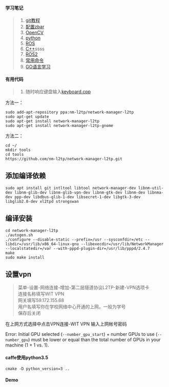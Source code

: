 #

#### 学习笔记
> 1. [git教程](git.md)
> 2. [配置zbar](zbar.md)
> 3. [OpenCV](opencv.md)
> 4. [python](python.md)
> 5. [ROS](ros/ros.md)
> 6. [C++](c++.md)ssss
> 7. [ROS2](ros2/ros2_study.md)
> 8. [常用命令](useful_command.py)
> 9. [GO语言学习](go/go.md)

#### 有用代码
> 1. 随时响应键盘输入[keyboard.cpp](cpp/keyboard.cpp)

方法一：  
```shell
sudo add-apt-repository ppa:nm-l2tp/network-manager-l2tp  
sudo apt-get update    
sudo apt-get install network-manager-l2tp  
sudo apt-get install network-manager-l2tp-gnome   
```

方法二：  
```shell
cd ~/  
mkdir tools  
cd tools  
https://github.com/nm-l2tp/network-manager-l2tp.git  
```
 
## 添加编译依赖
```shell
sudo apt install git intltool libtool network-manager-dev libnm-util-dev libnm-glib-dev libnm-glib-vpn-dev libnm-gtk-dev libnm-dev libnma-dev ppp-dev libdbus-glib-1-dev libsecret-1-dev libgtk-3-dev libglib2.0-dev xl2tpd strongswan
```
 
## 编译安装
```shell
cd network-manager-l2tp  
./autogen.sh  
./configure --disable-static --prefix=/usr --sysconfdir=/etc --libdir=/usr/lib/x86_64-linux-gnu --libexecdir=/usr/lib/NetworkManager --localstatedir=/var --with-pppd-plugin-dir=/usr/lib/pppd/2.4.7  
make  
sudo make install  
```
 
## 设置vpn
> 菜单-设置-网络连接-增加-第二层隧道协议L2TP-新建-VPN选项卡  
> 连接名称填写WIT VPN  
> 网关填写59.172.155.68  
> 用户名填写你在学校网络中心开通的上网，一般为学号  
> 保存后关闭 
 
在上网方式选择中点击VPN连接-WIT VPN
输入上网帐号密码
 
Error: Initial GPU selected (`--number_gpu_start`) + number GPUs to use (`--number_gpu`) must be lower or equal than the total number of GPUs in your machine (1 + 1 vs. 1).


#### caffe使用python3.5
```shell
cmake -D python_version=3 ..
```

#### Demo
